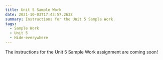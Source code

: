 ```yaml
---
title: Unit 5 Sample Work
date: 2021-10-03T17:43:57.263Z
summary: Instructions for the Unit 5 Sample Work.
tags:
  - Sample Work
  - Unit 5
  - Hide-everywhere
---
```


The instructions for the Unit 5 Sample Work assignment are coming soon!
